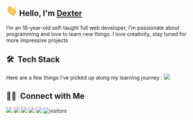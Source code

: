 ## <img src="https://raw.githubusercontent.com/ABSphreak/ABSphreak/master/gifs/Hi.gif" width="30px" height="30px"> Hello, I'm [Dexter](https://discord.com/users/780079091172900884)

I’m an 18-year-old self-taught full web developer, I'm passionate about programming and love to learn new things. I love creativity, stay tuned for more impressive projects


## 🛠 &nbsp;Tech Stack

Here are a few things I've picked up along my learning journey : 
 <img src="https://skillicons.dev/icons?i=html,css,javascript,tailwindcss,nextjs,react,github,mongodb,github,linkedin,nodejs,git,express,jquery,vue,linux,heroku,bootstrap,css,discord,discordbots,git,github,markdown,nginx,nuxtjs,typescript,vscode,sass,ubuntu&theme=dark" />

## 🤝🏻 &nbsp;Connect with Me

<a href="https://discord.com/users/780079091172900884"><img src="https://img.shields.io/badge/Discord-7289DA?style=for-the-badge&logo=discord&logoColor=white"/></a>
<a href="mailto:ahmedsabry5364@gmail.com"><img src="https://img.shields.io/badge/Gmail-D14836?style=for-the-badge&logo=gmail&logoColor=white"/></a>
<a href="https://twitter.com/dexterdoesdev"><img src="https://img.shields.io/badge/Twitter-1DA1F2?style=for-the-badge&logo=twitter&logoColor=white"/></a>
<a href="https://github.com/DexterTheDev/"><img src="https://img.shields.io/badge/GitHub-100000?style=for-the-badge&logo=github&logoColor=white"/></a>
<a href="https://paypal.me/dexterthedev"><img src="https://img.shields.io/badge/PayPal-00457C?style=for-the-badge&logo=paypal&logoColor=white"/></a>
![visitors](https://visitor-badge.laobi.icu/badge?page_id=DexterTheDev)
